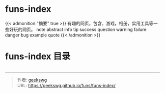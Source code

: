 # funs-index

{{< admonition "摘要" true >}}
有趣的网页，包含，游戏，相册，实用工具等一些好玩的网页。
note abstract info tip success question warning failure danger bug example quote
{{< /admonition >}}
<!--more-->
<!DOCTYPE html>
<html lang="zh">

<head>
  <meta charset="UTF-8">
  <meta name="viewport" content="width=device-width, initial-scale=1.0">
  <title>html -title</title>
  <script src="https://cdn.bootcdn.net/ajax/libs/vue/3.2.45/vue.global.js"></script>
  <link href="https://cdn.bootcdn.net/ajax/libs/element-plus/2.2.28/index.css" rel="stylesheet" />

  <style>
    
  </style>

</head>

<body>
  <h1>funs-index 目录</h1>
  <div id="app">
    <div></div>
    <span></span>
    <img /> 

  </div>
</body>

</html>

---

> 作者: [geekswg](https://geekswg.github.io)  
> URL: https://geekswg.github.io/funs/funs-index/  

